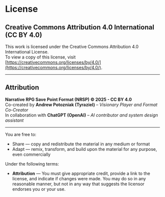 # License

## Creative Commons Attribution 4.0 International (CC BY 4.0)

This work is licensed under the Creative Commons Attribution 4.0 International License.  
To view a copy of this license, visit [https://creativecommons.org/licenses/by/4.0/](https://creativecommons.org/licenses/by/4.0/).

---

## Attribution

**Narrative RPG Save Point Format (NRSP) © 2025 - CC BY 4.0**  
Co-created by **Andrew Potozniak (Tyraziel)** – *Visionary Player and Format Co-Creator*  
In collaboration with **ChatGPT (OpenAI)** – *AI contributor and system design assistant*

---

You are free to:
- Share — copy and redistribute the material in any medium or format
- Adapt — remix, transform, and build upon the material for any purpose, even commercially

Under the following terms:
- **Attribution** — You must give appropriate credit, provide a link to the license, and indicate if changes were made. You may do so in any reasonable manner, but not in any way that suggests the licensor endorses you or your use.
